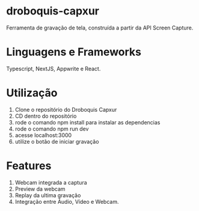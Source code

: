 # droboquis-capxur
Ferramenta de gravação de tela, construída a partir da API Screen Capture.

# Linguagens e Frameworks
Typescript, NextJS, Appwrite e React.

# Utilização
1) Clone o repositório do Droboquis Capxur
2) CD dentro do repositório
3) rode o comando npm install para instalar as dependencias
4) rode o comando npm run dev
5) acesse localhost:3000
6) utilize o botão de iniciar gravação

# Features
1) Webcam integrada a captura
2) Preview da webcam
3) Replay da ultima gravação
4) Integração entre Áudio, Vídeo e Webcam.
